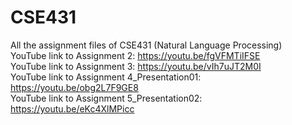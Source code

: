 # CSE431
All the assignment files of CSE431 (Natural Language Processing)  
YouTube link to Assignment 2: https://youtu.be/fgVFMTiIFSE  
YouTube link to Assignment 3: https://youtu.be/vIh7uJT2M0I  
YouTube link to Assignment 4_Presentation01: https://youtu.be/obg2L7F9GE8  
YouTube link to Assignment 5_Presentation02: https://youtu.be/eKc4XlMPicc
